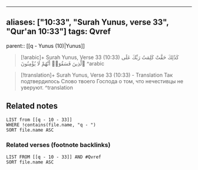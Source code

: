 
---
aliases: ["10:33", "Surah Yunus, verse 33", "Qur'an 10:33"]
tags: Qvref
---

parent:: [[q - Yunus (10)|Yunus]]

> [!arabic]+ Surah Yunus, Verse 33 (10:33)
> <span class="quran-arabic">كَذَٰلِكَ حَقَّتْ كَلِمَتُ رَبِّكَ عَلَى ٱلَّذِينَ فَسَقُوٓا۟ أَنَّهُمْ لَا يُؤْمِنُونَ</span>
^arabic

> [!translation]+ Surah Yunus, Verse 33 (10:33) - Translation
> Так подтвердилось Слово твоего Господа о том, что нечестивцы не уверуют.
^translation



## Related notes
```dataview
LIST from [[q - 10 - 33]]
WHERE !contains(file.name, "q - ")
SORT file.name ASC
```

### Related verses (footnote backlinks)
```dataview
LIST FROM [[q - 10 - 33]] AND #Qvref
SORT file.name ASC
```

